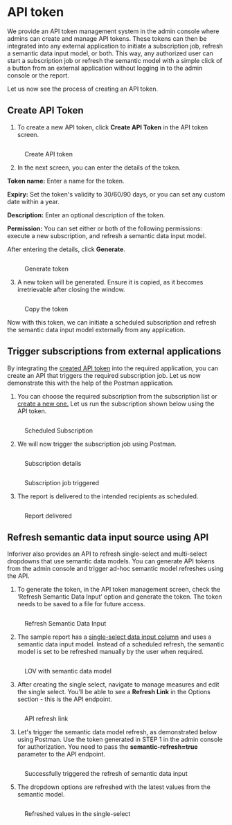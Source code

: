 # API token

We provide an API token management system in the admin console where admins can create and manage API tokens. These tokens can then be integrated into any external application to initiate a subscription job, refresh a semantic data input model, or both. This way, any authorized user can start a subscription job or refresh the semantic model with a simple click of a button from an external application without logging in to the admin console or the report.&#x20;

Let us now see the process of creating an API token.

## Create API Token

1. To create a new API token, click **Create API Token** in the API token screen.

<figure><img src="../../.gitbook/assets/image (748).png" alt=""><figcaption><p>Create API token</p></figcaption></figure>

2. In the next screen, you can enter the details of the token.

**Token name:** Enter a name for the token.

**Expiry:** Set the token's validity to 30/60/90 days, or you can set any custom date within a year.

**Description:** Enter an optional description of the token.

**Permission:** You can set either or both of the following permissions: execute a new subscription, and refresh a semantic data input model.

After entering the details, click **Generate**.

<figure><img src="../../.gitbook/assets/image (749).png" alt=""><figcaption><p>Generate token</p></figcaption></figure>

3. A new token will be generated. Ensure it is copied, as it becomes irretrievable after closing the window.

<figure><img src="../../.gitbook/assets/image (750).png" alt=""><figcaption><p>Copy the token</p></figcaption></figure>

Now with this token, we can initiate a scheduled subscription and refresh the semantic data input model externally from any application.

## **Trigger subscriptions from external applications**

By integrating the [created API token](api-token.md#create-api-token) into the required application, you can create an API that triggers the required subscription job. Let us now demonstrate this with the help of the Postman application.

1. You can choose the required subscription from the subscription list or [create a new one.](../../working-with-inforiver/11.-scheduling-reports/create-new-subscription/) Let us run the subscription shown below using the API token.

<figure><img src="../../.gitbook/assets/image (751).png" alt=""><figcaption><p>Scheduled Subscription</p></figcaption></figure>

2. We will now trigger the subscription job using Postman.

<figure><img src="../../.gitbook/assets/image (752).png" alt=""><figcaption><p>Subscription details</p></figcaption></figure>

<figure><img src="../../.gitbook/assets/9.1.2..png" alt=""><figcaption><p>Subscription job triggered</p></figcaption></figure>

3. The report is delivered to the intended recipients as scheduled.

<figure><img src="../../.gitbook/assets/image (754).png" alt=""><figcaption><p>Report delivered</p></figcaption></figure>

## **Refresh semantic data input source using API**

Inforiver also provides an API to refresh single-select and multi-select dropdowns that use semantic data models. You can generate API tokens from the admin console and trigger ad-hoc semantic model refreshes using the API.

1. To generate the token, in the API token management screen, check the ‘Refresh Semantic Data Input’ option and generate the token. The token needs to be saved to a file for future access.

<figure><img src="../../.gitbook/assets/9.2.1. sync refresh data input model-1.png" alt=""><figcaption><p>Refresh Semantic Data Input</p></figcaption></figure>

2. &#x20;The sample report has a [single-select data input column](../../working-with-inforiver/4.-adding-business-logic-and-formulae/insert-manual-input-columns/dropdown/#id-1.-creating-a-list-of-values) and uses a semantic data input model. Instead of a scheduled refresh, the semantic model is set to be refreshed manually by the user when required.

<figure><img src="../../.gitbook/assets/image (7) (1) (3).png" alt=""><figcaption><p>LOV with semantic data model </p></figcaption></figure>

3. After creating the single select, navigate to manage measures and edit the single select. You'll be able to see a **Refresh Link** in the Options section - this is the API endpoint.

<figure><img src="../../.gitbook/assets/image (2) (1) (4).png" alt=""><figcaption><p>API refresh link</p></figcaption></figure>

3. Let's trigger the semantic data model refresh, as demonstrated below using Postman. Use the token generated in STEP 1 in the admin console for authorization. You need to pass the **semantic-refresh=true** parameter to the API endpoint.

<figure><img src="../../.gitbook/assets/9.2.3. sync refresh data input model-1.1.png" alt=""><figcaption><p>Successfully triggered the refresh of semantic data input</p></figcaption></figure>

5. The dropdown options are refreshed with the latest values from the semantic model.

<figure><img src="../../.gitbook/assets/image (3) (1) (4).png" alt=""><figcaption><p>Refreshed values in the single-select</p></figcaption></figure>
